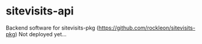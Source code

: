 # sitevisits-api

Backend software for sitevisits-pkg (https://github.com/rockleon/sitevisits-pkg)
Not deployed yet...
